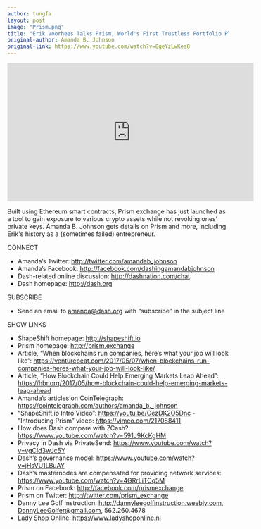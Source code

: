 ```yaml
---
author: tungfa
layout: post
image: "Prism.png"
title: "Erik Voorhees Talks Prism, World's First Trustless Portfolio Platform"
original-author: Amanda B. Johnson
original-link: https://www.youtube.com/watch?v=8geYzLwKes8
---
```

<iframe width="560" height="315" src="https://www.youtube.com/embed/8geYzLwKes8" frameborder="0" allowfullscreen></iframe>

Built using Ethereum smart contracts, Prism exchange has just launched as a tool to gain exposure to various crypto assets while not revoking ones' private keys. Amanda B. Johnson gets details on Prism and more, including Erik's history as a (sometimes failed) entrepreneur.

CONNECT
- Amanda’s Twitter: <http://twitter.com/amandab_johnson>
- Amanda’s Facebook: <http://facebook.com/dashingamandabjohnson>
- Dash-related online discussion: <http://dashnation.com/chat>
- Dash homepage: <http://dash.org>

SUBSCRIBE
- Send an email to amanda@dash.org with “subscribe” in the subject line

SHOW LINKS
- ShapeShift homepage: <http://shapeshift.io> 
- Prism homepage: <http://prism.exchange>
- Article, “When blockchains run companies, here’s what your job will look like”: <https://venturebeat.com/2017/05/07/when-blockchains-run-companies-heres-what-your-job-will-look-like/>
- Article, “How Blockchain Could Help Emerging Markets Leap Ahead”: <https://hbr.org/2017/05/how-blockchain-could-help-emerging-markets-leap-ahead>
- Amanda’s articles on CoinTelegraph: <https://cointelegraph.com/authors/amanda_b._johnson> 
- “ShapeShift.io Intro Video”: <https://youtu.be/OezDK2O5Dnc> - “Introducing Prism” video: <https://vimeo.com/217088411>
- How does Dash compare with ZCash?: <https://www.youtube.com/watch?v=591J9KcKgHM>
- Privacy in Dash via PrivateSend: <https://www.youtube.com/watch?v=vgCId3wJc5Y>
- Dash’s governance model: <https://www.youtube.com/watch?v=jHsVU1LBuAY>
- Dash’s masternodes are compensated for providing network services: <https://www.youtube.com/watch?v=4GRrLiTCq5M>
- Prism on Facebook: <http://facebook.com/prismexchange> 
- Prism on Twitter: <http://twitter.com/prism_exchange>
- Danny Lee Golf Instruction: <http://dannyleegolfinstruction.weebly.com>, DannyLeeGolfer@gmail.com, 562.260.4678
- Lady Shop Online: <https://www.ladyshoponline.nl>
